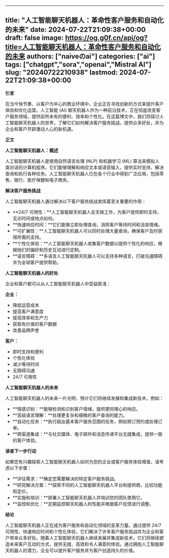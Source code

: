 
---
title: "人工智能聊天机器人：革命性客户服务和自动化的未来"
date: 2024-07-22T21:09:38+00:00
draft: false
image: https://og.g0f.cn/api/og?title=人工智能聊天机器人：革命性客户服务和自动化的未来
authors: ["naiveのai"]
categories: ["ai"]
tags: ["chatgpt","sora","openai","Mistral AI"]
slug: "20240722210938"
lastmod: 2024-07-22T21:09:38+00:00
---
**引言**

在当今快节奏、以客户为中心的商业环境中，企业正在寻找创新的方式来提升客户体验和优化运营。人工智能 (AI) 聊天机器人作为一种前沿技术，正在彻底改变客户服务领域，提供前所未有的便利、效率和个性化。在这篇博文中，我们将探讨人工智能聊天机器人的世界，了解它们如何解决客户服务挑战，提供众多好处，并为企业和客户开辟激动人心的新机遇。

**正文**

**人工智能聊天机器人：概述**

人工智能聊天机器人是使用自然语言处理 (NLP) 和机器学习 (ML) 算法来模拟人类对话的计算机程序。它们能够理解和响应文本或语音输入，提供实时支持、解决查询和执行各种任务。人工智能聊天机器人已在各个行业中得到广泛应用，包括零售、银行、医疗保健和电子商务。

**解决客户服务挑战**

人工智能聊天机器人通过解决以下客户服务挑战发挥着至关重要的作用：

* **24/7 可用性：**人工智能聊天机器人全天候工作，为客户提供即时支持，无论时间或地点如何。
* **快速响应时间：**它们能够立即处理查询，消除客户等待时间和沮丧情绪。
* **可扩展性：**人工智能聊天机器人可以同时处理大量查询，确保客户及时获得所需的支持。
* **个性化体验：**人工智能聊天机器人收集客户数据以提供个性化的响应，根据他们的偏好和历史互动进行定制。
* **语言障碍：**多语言人工智能聊天机器人可以支持多种语言，打破沟通障碍并为全球客户提供帮助。

**人工智能聊天机器人的好处**

企业和客户都可以从人工智能聊天机器人中受益匪浅：

**企业：**

* 降低运营成本
* 提高客户满意度
* 提高效率和生产力
* 获取有价值的客户数据
* 改善品牌声誉

**客户：**

* 即时支持和便利
* 个性化体验
* 减少等待时间
* 无障碍沟通
* 24/7 可用性

**人工智能聊天机器人的未来**

人工智能聊天机器人的未来一片光明，预计它们将继续发展和集成新技术，例如：

* **情感识别：**能够检测和识别客户情绪，提供更同理心的响应。
* **高级语言理解：**处理更复杂和细微的客户查询的能力。
* **自动化任务：**执行超出基本客户服务范围的任务，例如预订预约或处理订单。
* **跨渠道集成：**与社交媒体、电子邮件和消息传递平台无缝集成，提供一致的客户体验。

**读者下一步行动**

如果您有兴趣探索人工智能聊天机器人如何为您的企业或客户服务体验增值，请考虑以下步骤：

* **评估需求：**确定您需要解决的特定客户服务挑战。
* **研究解决方案：**探索不同的人工智能聊天机器人平台和提供商，比较功能和定价。
* **实施和培训：**部署人工智能聊天机器人并培训您的团队使用它。
* **监控和优化：**定期监控聊天机器人的性能并根据客户反馈进行调整。

**结论**

人工智能聊天机器人正在成为客户服务和自动化领域的变革力量。通过提供 24/7 可用性、快速响应时间和个性化体验，它们解决了许多客户服务挑战并为企业和客户带来众多好处。随着人工智能聊天机器人继续发展并集成新技术，它们将继续塑造未来客户互动的方式，提供无缝、高效和令人满意的体验。通过拥抱人工智能聊天机器人的潜力，企业可以提升客户服务并为客户创造持久的价值。